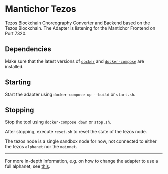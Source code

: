 # Mantichor Tezos

Tezos Blockchain Choreography Converter and Backend based on the Tezos Blockchain.
The Adapter is listening for the Mantichor Frontend on Port 7320.

## Dependencies

Make sure that the latest versions of [`docker`](https://docs.docker.com/install/) and [`docker-compose`](https://docs.docker.com/compose/install/) are installed.

## Starting

Start the adapter using `docker-compose up --build` or `start.sh`.

## Stopping

Stop the tool using `docker-compose down` or `stop.sh`.

After stopping, execute `reset.sh` to reset the state of the tezos node.

The tezos node is a single sandbox node for now, not connected to either the tezos `alphanet` nor the `mainnet`.

---
For more in-depth information, e.g. on how to change the adapter to use a full alphanet, see [this](DOCUMENTATION.md).
